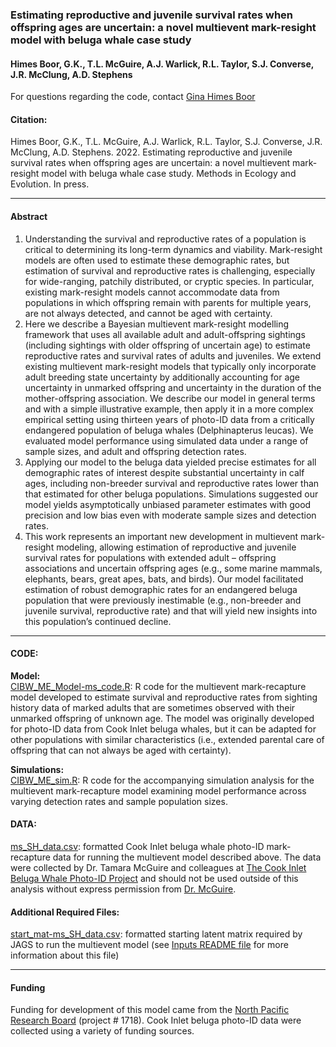 
<!-- README.md is generated from README.Rmd. Please edit that file -->

### Estimating reproductive and juvenile survival rates when offspring ages are uncertain: a novel multievent mark-resight model with beluga whale case study

#### Himes Boor, G.K., T.L. McGuire, A.J. Warlick, R.L. Taylor, S.J. Converse, J.R. McClung, A.D. Stephens

For questions regarding the code, contact [Gina Himes
Boor](mailto:gkhimesboor@montana.edu)

#### Citation:

Himes Boor, G.K., T.L. McGuire, A.J. Warlick, R.L. Taylor, S.J.
Converse, J.R. McClung, A.D. Stephens. 2022. Estimating reproductive and
juvenile survival rates when offspring ages are uncertain: a novel
multievent mark-resight model with beluga whale case study. Methods in
Ecology and Evolution. In press.

------------------------------------------------------------------------

#### Abstract

1.  Understanding the survival and reproductive rates of a population is
    critical to determining its long-term dynamics and viability.
    Mark-resight models are often used to estimate these demographic
    rates, but estimation of survival and reproductive rates is
    challenging, especially for wide-ranging, patchily distributed, or
    cryptic species. In particular, existing mark-resight models cannot
    accommodate data from populations in which offspring remain with
    parents for multiple years, are not always detected, and cannot be
    aged with certainty.
2.  Here we describe a Bayesian multievent mark-resight modelling
    framework that uses all available adult and adult-offspring
    sightings (including sightings with older offspring of uncertain
    age) to estimate reproductive rates and survival rates of adults and
    juveniles. We extend existing multievent mark-resight models that
    typically only incorporate adult breeding state uncertainty by
    additionally accounting for age uncertainty in unmarked offspring
    and uncertainty in the duration of the mother-offspring association.
    We describe our model in general terms and with a simple
    illustrative example, then apply it in a more complex empirical
    setting using thirteen years of photo-ID data from a critically
    endangered population of beluga whales (Delphinapterus leucas). We
    evaluated model performance using simulated data under a range of
    sample sizes, and adult and offspring detection rates.
3.  Applying our model to the beluga data yielded precise estimates for
    all demographic rates of interest despite substantial uncertainty in
    calf ages, including non-breeder survival and reproductive rates
    lower than that estimated for other beluga populations. Simulations
    suggested our model yields asymptotically unbiased parameter
    estimates with good precision and low bias even with moderate sample
    sizes and detection rates.
4.  This work represents an important new development in multievent
    mark-resight modeling, allowing estimation of reproductive and
    juvenile survival rates for populations with extended adult –
    offspring associations and uncertain offspring ages (e.g., some
    marine mammals, elephants, bears, great apes, bats, and birds). Our
    model facilitated estimation of robust demographic rates for an
    endangered beluga population that were previously inestimable (e.g.,
    non-breeder and juvenile survival, reproductive rate) and that will
    yield new insights into this population’s continued decline.

------------------------------------------------------------------------

#### CODE:

**Model:**  
[CIBW_ME_Model-ms_code.R](scripts/CIBW_ME_Model-ms_code.R): R code for
the multievent mark-recapture model developed to estimate survival and
reproductive rates from sighting history data of marked adults that are
sometimes observed with their unmarked offspring of unknown age. The
model was originally developed for photo-ID data from Cook Inlet beluga
whales, but it can be adapted for other populations with similar
characteristics (i.e., extended parental care of offspring that can not
always be aged with certainty).

**Simulations:**  
[CIBW_ME_sim.R](scripts/CIBW_ME_sim.R): R code for the accompanying
simulation analysis for the multievent mark-recapture model examining
model performance across varying detection rates and sample population
sizes.

#### DATA:

[ms_SH_data.csv](inputs/ms_SH_data.csv): formatted Cook Inlet beluga
whale photo-ID mark-recapture data for running the multievent model
described above. The data were collected by Dr. Tamara McGuire and
colleagues at [The Cook Inlet Beluga Whale Photo-ID
Project](https://www.cookinletbelugas.com/) and should not be used
outside of this analysis without express permission from
[Dr. McGuire](mailto:tamaracookinletbeluga@gmail.com).

#### Additional Required Files:

[start_mat-ms_SH_data.csv](inputs/start_mat-ms_SH_data.csv): formatted
starting latent matrix required by JAGS to run the multievent model (see
[Inputs README file](inputs/README.md) for more information about this
file)

------------------------------------------------------------------------

#### Funding

Funding for development of this model came from the [North Pacific
Research Board](https://www.nprb.org/) (project \# 1718). Cook Inlet
beluga photo-ID data were collected using a variety of funding sources.
